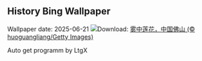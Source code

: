 ## History Bing Wallpaper
Wallpaper date: 2025-06-21
![](https://www.bing.com/th?id=OHR.SummerSolsticeY25_ZH-CN2728972774_UHD.jpg&w=1000)Download: [雾中莲花，中国佛山 (© huoguangliang/Getty Images)](https://www.bing.com/th?id=OHR.SummerSolsticeY25_ZH-CN2728972774_UHD.jpg)

Auto get programm by LtgX
